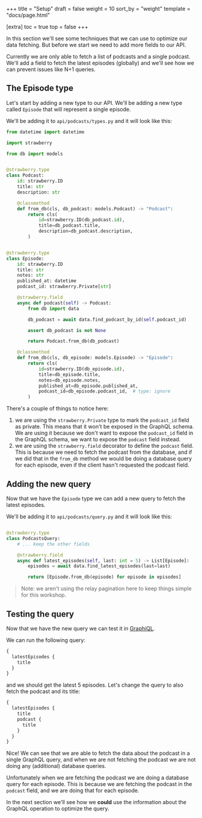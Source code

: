 +++
title = "Setup"
draft = false
weight = 10
sort_by = "weight"
template = "docs/page.html"

[extra]
toc = true
top = false
+++

In this section we'll see some techniques that we can use to optimize our data
fetching. But before we start we need to add more fields to our API.

Currently we are only able to fetch a list of podcasts and a single podcast.
We'll add a field to fetch the latest episodes (globally) and we'll see how we
can prevent issues like N+1 queries.

## The Episode type

Let's start by adding a new type to our API. We'll be adding a new type called
`Episode` that will represent a single episode.

We'll be adding it to `api/podcasts/types.py` and it will look like this:

```python
from datetime import datetime

import strawberry

from db import models


@strawberry.type
class Podcast:
    id: strawberry.ID
    title: str
    description: str

    @classmethod
    def from_db(cls, db_podcast: models.Podcast) -> "Podcast":
        return cls(
            id=strawberry.ID(db_podcast.id),
            title=db_podcast.title,
            description=db_podcast.description,
        )


@strawberry.type
class Episode:
    id: strawberry.ID
    title: str
    notes: str
    published_at: datetime
    podcast_id: strawberry.Private[str]

    @strawberry.field
    async def podcast(self) -> Podcast:
        from db import data

        db_podcast = await data.find_podcast_by_id(self.podcast_id)

        assert db_podcast is not None

        return Podcast.from_db(db_podcast)

    @classmethod
    def from_db(cls, db_episode: models.Episode) -> "Episode":
        return cls(
            id=strawberry.ID(db_episode.id),
            title=db_episode.title,
            notes=db_episode.notes,
            published_at=db_episode.published_at,
            podcast_id=db_episode.podcast_id,  # type: ignore
        )
```

There's a couple of things to notice here:

1. we are using the `strawberry.Private` type to mark the `podcast_id` field as
   private. This means that it won't be exposed in the GraphQL schema. We are
   using it because we don't want to expose the `podcast_id` field in the
   GraphQL schema, we want to expose the `podcast` field instead.
2. we are using the `strawberry.field` decorator to define the `podcast` field.
   This is because we need to fetch the podcast from the database, and if we did
   that in the `from_db` method we would be doing a database query for each
   episode, even if the client hasn't requested the podcast field.

## Adding the new query

Now that we have the `Episode` type we can add a new query to fetch the latest
episodes.

We'll be adding it to `api/podcasts/query.py` and it will look like this:

```python

@strawberry.type
class PodcastsQuery:
    # ... keep the other fields

    @strawberry.field
    async def latest_episodes(self, last: int = 5) -> List[Episode]:
        episodes = await data.find_latest_episodes(last=last)

        return [Episode.from_db(episode) for episode in episodes]
```

> Note: we aren't using the relay pagination here to keep things simple for this
> workshop.

## Testing the query

Now that we have the new query we can test it in
[GraphiQL](http://localhost:8000/graphql).

We can run the following query:

```graphql
{
  latestEpisodes {
    title
  }
}
```

and we should get the latest 5 episodes. Let's change the query to also fetch
the podcast and its title:

```graphql
{
  latestEpisodes {
    title
    podcast {
      title
    }
  }
}
```

Nice! We can see that we are able to fetch the data about the podcast in a
single GraphQL query, and when we are not fetching the podcast we are not doing
any (additional) database queries.

Unfortunately when we are fetching the podcast we are doing a database query for
each episode. This is because we are fetching the podcast in the `podcast`
field, and we are doing that for each episode.

In the next section we'll see how we **could** use the information about the
GraphQL operation to optimize the query.
